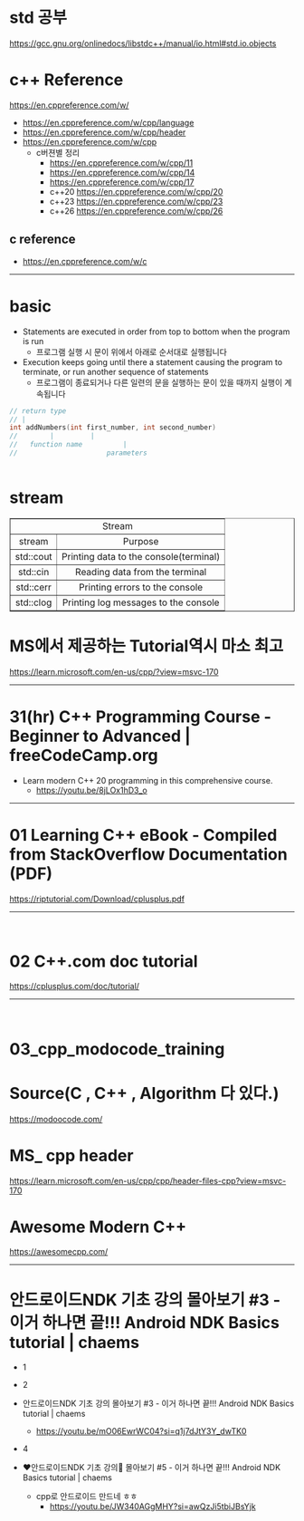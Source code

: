 # std 공부 
https://gcc.gnu.org/onlinedocs/libstdc++/manual/io.html#std.io.objects

# c++ Reference
https://en.cppreference.com/w/

- https://en.cppreference.com/w/cpp/language
- https://en.cppreference.com/w/cpp/header
- https://en.cppreference.com/w/cpp
  - c버젼별 정리
    - https://en.cppreference.com/w/cpp/11
    - https://en.cppreference.com/w/cpp/14
    - https://en.cppreference.com/w/cpp/17
    - c++20 https://en.cppreference.com/w/cpp/20
    - c++23 https://en.cppreference.com/w/cpp/23
    - c++26 https://en.cppreference.com/w/cpp/26

## c reference
- https://en.cppreference.com/w/c

<hr>

# basic 

- Statements are executed in order from top to bottom when the program is run
  - 프로그램 실행 시 문이 위에서 아래로 순서대로 실행됩니다
- Execution keeps going until there a statement causing the program to terminate, or run another sequence of statements
  - 프로그램이 종료되거나 다른 일련의 문을 실행하는 문이 있을 때까지 실행이 계속됩니다

```cpp
// return type
// |
int addNumbers(int first_number, int second_number) 
//        |  		|
//   function name          |
//                      parameters
 	
```

# stream

<table border="1">
    <tr>
    <td colspan="2" align="center">Stream</td>
    </tr>
    <tr align="center">
        <td>stream</td>
        <td>Purpose</td>
    </tr>
    <tr align="center">
        <td>std::cout</td>
        <td>Printing data to the console(terminal)</td>
    </tr>
    <tr align="center">
        <td>std::cin</td>
        <td>Reading data from the terminal</td>
    </tr>
    <tr align="center">
        <td>std::cerr</td>
        <td>Printing errors to the console</td>
    </tr>
    <tr align="center">
        <td>std::clog</td>
        <td>Printing log messages to the console</td>
    </tr>
</table>

# MS에서 제공하는 Tutorial역시 마소 최고

https://learn.microsoft.com/en-us/cpp/?view=msvc-170

<hr>

# 31(hr) C++ Programming Course - Beginner to Advanced | freeCodeCamp.org
- Learn modern C++ 20 programming in this comprehensive course.
  - https://youtu.be/8jLOx1hD3_o

<hr>



# 01 Learning C++ eBook - Compiled from StackOverflow Documentation (PDF)

https://riptutorial.com/Download/cplusplus.pdf

<hr>

<br>

# 02 C++.com doc tutorial

https://cplusplus.com/doc/tutorial/

<hr>

<br>

# 03_cpp_modocode_training

# Source(C , C++ , Algorithm 다 있다.)

https://modoocode.com/

# MS\_ cpp header

https://learn.microsoft.com/en-us/cpp/cpp/header-files-cpp?view=msvc-170

# Awesome Modern C++

https://awesomecpp.com/


<hr>

# 안드로이드NDK 기초 강의 몰아보기 #3 - 이거 하나면 끝!!! Android NDK Basics tutorial | chaems

- 1


- 2

- 안드로이드NDK 기초 강의 몰아보기 #3 - 이거 하나면 끝!!! Android NDK Basics tutorial | chaems
  - https://youtu.be/mO06EwrWC04?si=q1j7dJtY3Y_dwTK0
- 4

- ❤안드로이드NDK 기초 강의💙 몰아보기 #5 - 이거 하나면 끝!!! Android NDK Basics tutorial | chaems
  - cpp로 안드로이드 만드네 ㅎㅎ
    - https://youtu.be/JW340AGgMHY?si=awQzJi5tbiJBsYjk

